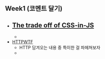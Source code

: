 ## Week1 (코멘트 달기)

- [The trade off of CSS-in-JS](https://www.freecodecamp.org/news/the-tradeoffs-of-css-in-js-bee5cf926fdb/)
  - 
  - 
- [HTTPWTF](https://httptoolkit.tech/blog/http-wtf/)
  - HTTP 담겨오는 내용 중 특이한 걸 파헤쳐보자
  -   


